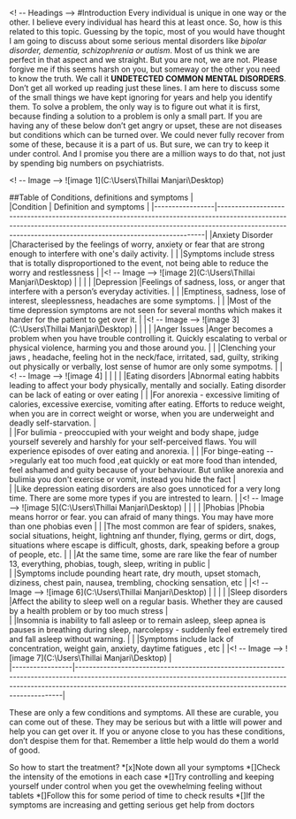 <! -- Headings -->
#Introduction 
Every individual is unique in one way or the other. I believe every individual has heard this at least once.  So, how is this related to this topic. Guessing by the topic, most of you would have thought I am going to discuss about some serious mental disorders like *bipolar disorder, dementia, schizophrenia or autism*. 
Most of us think we are perfect in that aspect and we straight. But you are not, we are not. Please forgive me if this seems harsh on you, but someway or the other you need to know the truth. We call it **UNDETECTED COMMON MENTAL DISORDERS**. Don’t get all worked up reading just these lines. 
I am here to discuss some of the small things we have kept ignoring for years and help you identify them. To solve a problem, the only way is to figure out what it is first, because finding a solution to a problem is only a small part. 
If you are having any of these below don’t get angry or upset, these are not diseases but conditions which can be turned over. We could never fully recover from some of these, because it is a part of us. But sure, we can try to keep it under control. And I promise you there are a million ways to do that, not just by spending big numbers on psychiatrists.

<! -- Image -->
![image 1](C:\Users\Thillai Manjari\Desktop)

##Table of Conditions, definitions and symptoms                                                                                                                                                                                                          |               
|Condition        | Definition and symptoms                                                                                                                                                                                                                |
|-----------------|--------------------------------------------------------------------------------------------------------------------------------------------------------------------------------------------------------------------------------------|
|Anxiety Disorder |Characterised by the feelings of worry, anxiety or fear that are strong enough to interfere with one's daily activity. 					                                                                                             |
|                 |Symptoms include stress that is totally disproportioned to the event, not being able to reduce the worry and restlessness                                                                                                             |
|<! -- Image -->               ![image 2](C:\Users\Thillai Manjari\Desktop)                                                                                                                                                                              |
|                 |                                                                                                                                                                                                                                      |
|Depression		  |Feelings of sadness, loss, or anger that interfere with a person’s everyday activities.											                                                                                                     |
|                 |Emptiness, sadness, lose of interest, sleeplessness, headaches are some symptoms.	                                                                                                                                                 |
|                 |Most of the time depression symptoms are not seen for several months which makes it harder for the patient to get over it.                                                                                                            |
|<! -- Image -->             ![image 3](C:\Users\Thillai Manjari\Desktop)                                                                                                                                                                                |
|                 |                                                                                                                                                                                                                                      |
|Anger  Issues	  |Anger becomes a problem when you have trouble controlling it. Quickly escalating to verbal or physical violence, harming you and those around you.							                                                         |
|                 |Clenching your jaws , headache, feeling hot in the neck/face, irritated, sad, guilty, striking out physically or verbally, lost sense of humor are only some sympotms.                                                                |
| <! -- Image -->            ![image 4]                                                                                                                                                                                                                  |
|                 |                                                                                                                                                                                                                                      |
|Eating disorders |Abnormal eating habbits leading to affect your body physically, mentally and socially. Eating disorder can be lack of eating or over eating											                                                 |
|                 |For anorexia - excessive limiting of calories, excessive exercise, vomiting after eating. Efforts to reduce weight, when you are in correct weight or worse, when you are underweight and deadly self-starvation. 					 |						
|                 |For bulimia - preoccupied with your weight and body shape, judge yourself severely and harshly for your self-perceived flaws. You will experience episodes of over eating and anorexia. 											     |
|                 |For binge-eating -->regularly eat too much food ,eat quickly or eat more food than intended, feel ashamed and guity because of your behaviour. But unlike anorexia and bulimia you don't exercise or vomit, instead you hide the fact |										
|                 |Like depression eating disorders are also goes unnoticed for a very long time. There are some more types if you are intrested to learn. 											                                                     |
|<! -- Image -->           ![image 5](C:\Users\Thillai Manjari\Desktop)                                                                                                                                                                                  |
|                 |                                                                                                                                                                                                                                      |
|Phobias 		  |Phobia means horror or fear. you can afraid of many things. You may have more than one phobias even											                                                                                         |
|                 |The most common are fear of spiders, snakes, social situations, height, lightning anf thunder, flying, germs or dirt, dogs, situations where escape is difficult, ghosts, dark, speaking before a group of people, etc.               |
|                 |At the same time, some are rare like the fear of number 13, everything, phobias, tough, sleep, writing in public			                                                                                                             |								
|                 |Symptoms include pounding heart rate, dry mouth, upset stomach, diziness, chest pain, nausea, trembling, chocking sensation, etc 											                                                         |
|<! -- Image -->             ![image 6](C:\Users\Thillai Manjari\Desktop)                                                                                                                                                                                |
|                 |                                                                                                                                                                                                                                      |
|Sleep disorders  |Affect the ability to sleep well on a regular basis. Whether they are caused by a health problem or by too much stress		                                                                                                         |									
|                 |Insomnia is inability to fall asleep or to remain asleep, sleep apnea is pauses in breathing during sleep, narcolepsy - suddenly feel extremely tired and fall asleep without warning.											     |
|                 |Symptoms include lack of concentration, weight gain, anxiety, daytime fatigues , etc                                                                                                                                                  |
|<! -- Image -->             ![image 7](C:\Users\Thillai Manjari\Desktop)					                                                                                                                                                             |		
|-----------------|--------------------------------------------------------------------------------------------------------------------------------------------------------------------------------------------------------------------------------------|

These are only a few conditions and symptoms. All these are curable, you can come out of these. They may be serious but with a little will power and help you can get over it. If you or anyone close to you has these conditions, don’t despise them for that. 
Remember a little help would do them a world of good. 

So how to start the treatment?
*[x]Note down all your symptoms
*[]Check the intensity of the emotions in each case
*[]Try controlling and keeping yourself under control when you get the ovewhelming feeling without tablets
*[]Follow this for some period of time to check results
*[]If the symptoms are increasing and getting serious get help from doctors 